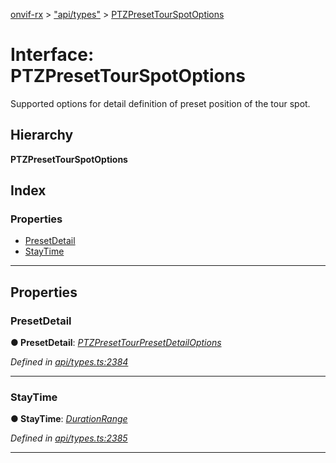 [onvif-rx](../README.md) > ["api/types"](../modules/_api_types_.md) > [PTZPresetTourSpotOptions](../interfaces/_api_types_.ptzpresettourspotoptions.md)

# Interface: PTZPresetTourSpotOptions

Supported options for detail definition of preset position of the tour spot.

## Hierarchy

**PTZPresetTourSpotOptions**

## Index

### Properties

* [PresetDetail](_api_types_.ptzpresettourspotoptions.md#presetdetail)
* [StayTime](_api_types_.ptzpresettourspotoptions.md#staytime)

---

## Properties

<a id="presetdetail"></a>

###  PresetDetail

**● PresetDetail**: *[PTZPresetTourPresetDetailOptions](_api_types_.ptzpresettourpresetdetailoptions.md)*

*Defined in [api/types.ts:2384](https://github.com/patrickmichalina/onvif-rx/blob/034e4d6/src/api/types.ts#L2384)*

___
<a id="staytime"></a>

###  StayTime

**● StayTime**: *[DurationRange](_api_types_.durationrange.md)*

*Defined in [api/types.ts:2385](https://github.com/patrickmichalina/onvif-rx/blob/034e4d6/src/api/types.ts#L2385)*

___

